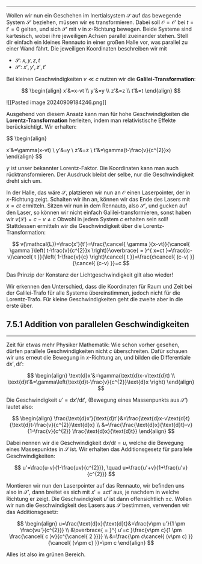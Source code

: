 ***

Wollen wir nun ein Geschehen im Inertialsystem $\mathcal{S}$ auf das bewegende System $\mathcal{S}'$ beziehen, müssen wir es transformieren. Dabei soll $\mathcal{O}=\mathcal{O}'$ bei $t=t'=0$ gelten, und sich $\mathcal{S}'$ mit $v$ in $x$-Richtung bewegen. Beide Systeme sind kartesisch, wobei ihre jeweiligen Achsen parallel zueinander stehen. Stell dir einfach ein kleines Rennauto in einer großen Halle vor, was parallel zu einer Wand fährt. Die jeweiligen Koordinaten beschreiben wir mit

+ $\mathcal{S}$: $x,y,z,t$
+ $\mathcal{S}'$: $x',y',z',t'$

Bei kleinen Geschwindigkeiten $v\ll c$ nutzen wir die **Galilei-Transformation**:

$$
\begin{align}
x'&=x-vt \\
y'&=y \\
z'&=z \\
t'&=t
\end{align}
$$

![[Pasted image 20240909184246.png]]

Ausgehend von diesem Ansatz kann man für hohe Geschwindigkeiten die **Lorentz-Transformation** herleiten, indem man relativistische Effekte berücksichtigt. Wir erhalten:

$$
\begin{align}

x'&=\gamma(x-vt) \\
y'&=y \\
z'&=z \\
t'&=\gamma(t-\frac{v}{c^{2}}x)
\end{align}
$$

$\gamma$ ist unser bekannter Lorentz-Faktor. Die Koordinaten kann man auch rücktransformieren. Der Ausdruck bleibt der selbe, nur die Geschwindigkeit dreht sich um.

In der Halle, das wäre $\mathcal{S}$, platzieren wir nun an $\mathcal{O}$ einen Laserpointer, der in $x$-Richtung zeigt. Schalten wir ihn an, können wir das Ende des Lasers mit $x=ct$ ermitteln. Sitzen wir nun in dem Rennauto, also $\mathcal{S}'$, und gucken auf den Laser, so können wir nicht einfach Galilei-transformieren, sonst haben wir $v(\mathcal{L})=c-v\neq c$ Obwohl in jedem System $c$ erhalten sein soll! Stattdessen ermitteln wir die Geschwindigkeit über die Lorentz-Transformation:

$$
v(\mathcal{L})=\frac{x'}{t'}=\frac{\cancel{ \gamma }(x-vt)}{\cancel{ \gamma }\left( t-\frac{v}{c^{2}}x \right)}\overbrace{ = }^{ x=ct }=\frac{(c-v)\cancel{ t }}{\left( 1-\frac{v}{c} \right)\cancel{ t }}=\frac{c\cancel{ (c-v) }}{\cancel{ (c-v) }}=c
$$

Das Prinzip der Konstanz der Lichtgeschwindigkeit gilt also wieder!

Wir erkennen den Unterschied, dass die Koordinaten für Raum und Zeit bei der Galilei-Trafo für alle Systeme übereinstimmen, jedoch nicht für die Lorentz-Trafo. Für kleine Geschwindigkeiten geht die zweite aber in die erste über.


## 7.5.1 Addition von parallelen Geschwindigkeiten
***

Zeit für etwas mehr Physiker Mathematik:
Wie schon vorher gesehen, dürfen parallele Geschwindigkeiten nicht $c$ überschreiten. Dafür schauen wir uns erneut die Bewegung in $x$-Richtung an, und bilden die Differentiale $\text{d}x',\text{d}t'$:

$$
\begin{align}
\text{d}x'&=\gamma(\text{d}x-v\text{d}t) \\
\text{d}t'&=\gamma\left(\text{d}t-\frac{v}{c^{2}}\text{d}x \right)
\end{align}
$$

Die Geschwindigkeit $u'=\text{d}x' /\text{d}t'$, (Bewegung eines Massenpunkts aus $\mathcal{S}'$) lautet also:

$$
\begin{align}
\frac{\text{d}x'}{\text{d}t'}&=\frac{\text{d}x-v\text{d}t}{\text{d}t-\frac{v}{c^{2}}\text{d}x} \\
&=\frac{\frac{\text{d}x}{\text{d}t}-v}{1-\frac{v}{c^{2}} \frac{\text{d}x}{\text{d}t}} 
\end{align}
$$

Dabei nennen wir die Geschwindigkeit $\text{d}x /\text{d}t=u$, welche die Bewegung eines Massepunktes in $\mathcal{S}$ ist.  Wir erhalten das Additionsgesetz für parallele Geschwindigkeiten:

$$
u'=\frac{u-v}{1-\frac{uv}{c^{2}}}, \quad u=\frac{u'+v}{1+\frac{u'v}{c^{2}}}
$$

Montieren wir nun den Laserpointer auf das Rennauto, wir befinden uns also in $\mathcal{S}'$, dann breitet es sich mit $x'=\pm ct'$ aus, je nachdem in welche Richtung er zeigt. Die Geschwindigkeit $u'$ ist dann offensichtlich $\pm c$. Wollen wir nun die Geschwindigkeit des Lasers aus $\mathcal{S}$ bestimmen, verwenden wir das Additionsgesetz:

$$
\begin{align}
u=\frac{\text{d}x}{\text{d}t}&=\frac{v\pm u'}{1 \pm \frac{vu'}{c^{2}}} \\
&\overbrace{ = }^{ u'=c }\frac{v\pm c}{1 \pm \frac{\cancel{ c }v}{c^{\cancel{ 2 }}}} \\
&=\frac{\pm c\cancel{ (v\pm c) }}{\cancel{ (v\pm c) }}=\pm c
\end{align}
$$

Alles ist also im grünen Bereich.